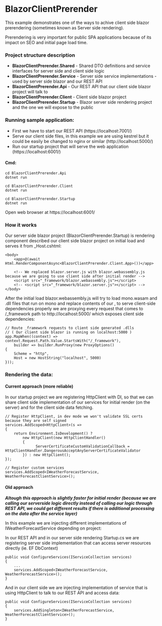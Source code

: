 ﻿
# BlazorClientPrerender

This example demonstrates one of the ways to achive client side blazor prerendering (sometimes known as Server side rendering).

Prerendering is very important for public SPA applications because of its impact on SEO and initial page load time.

### Project structure description

* **BlazorClientPrerender.Shared** - Shared DTO definitions and service interfaces for server side and client side logic
* **BlazorClientPrerender.Service** - Server side service implementations - used by server side blazor and our REST API
* **BlazorClientPrerender.Api** - Our REST API that our client side blazor project will talk to
* **BlazorClientPrerender.Client** - Client side blazor project
* **BlazorClientPrerender.Startup** - Blazor server side rendering project and the one we will expose to the public

### Running sample application:

* First we have to start our REST API (https://localhost:7001/) 
* Serve our client side files, in this example we are using kestrel but it could be easily be changed to nginx or similar (http://localhost:5000/)
* Run our startup project that will serve the web application (https://localhost:6001/) 

#### Cmd:

    cd BlazorClientPrerender.Api
    dotnet run
    
    cd BlazorClientPrerender.Client
    dotnet run
    
    cd BlazorClientPrerender.Startup
    dotnet run

Open web browser at https://localhost:6001/

### How it works

Our server side blazor project (BlazorClientPrerender.Startup) is rendering component described 
our client side blazor project on initial load and serves it from _Host.cshtml:

    <body>
        <app>@(await Html.RenderComponentAsync<BlazorClientPrerender.Client.App>())</app>
    
        <!-- We replaced blazor.server.js with blazor.webassembly.js because we are going to use client side after initial render -->
        <script src="_framework/blazor.webassembly.js"></script>
        <!-- <script src="_framework/blazor.server.js"></script> -->
    </body>

After the initial load blazor.webassembly.js will try to load mono.wasam and .dll files that run on mono and replace contents of our <app></app>,
to serve client-side dependencies properly we are proxying every request that comes to /_framework path to http://localhost:5000/ 
which exposes client side dependencies:

    // Route _framework requests to client side generated .dlls 
    // ( Our client side blazor is running on localhost:5000 )
    app.MapWhen((context) => context.Request.Path.Value.StartsWith("/_framework"), 
    	builder => builder.RunProxy(new ProxyOptions()
    {
    	Scheme = "http",
    	Host = new HostString("localhost", 5000)
    }));

### Rendering the data:

#### Current approach (more reliable)

In our startup project we are registering HttpClient with DI, so that we can share client side implementation of our services for initial render (on the server) and for the client side data fetching. 

    // Register HttpClient, in dev mode we won't validate SSL certs because they are self signed
    services.AddScoped<HttpClient>(s => 
    {
    	return Environment.IsDevelopment() ? 
    		new HttpClient(new HttpClientHandler()
    		{
    			  ServerCertificateCustomValidationCallback = HttpClientHandler.DangerousAcceptAnyServerCertificateValidator
    		}) : new HttpClient();
    });
    
    // Register custom services
    services.AddScoped<IWeatherForecastService, WeatherForecastClientService>();

#### Old approach

***Altough this approach is slightly faster for initial render (because we are calling our serverside logic directly instead of calling our logic through REST API, we could get different results if there is additional processing on the data after the service layer)***

In this example we are injecting different implementations of IWeatherForecastService depending on project:

In our REST API and in our server side rendering Startup.cs we are registering server side implementation that can access server resources directly (ie. EF DbContext)

    public void ConfigureServices(IServiceCollection services)
    {
    	...
    	services.AddScoped<IWeatherForecastService, WeatherForecastService>();
    }

And in our client side we are injecting implementation of service that is using HttpClient to talk to our REST API and access data:

    public void ConfigureServices(IServiceCollection services)
    {
    	services.AddSingleton<IWeatherForecastService, WeatherForecastClientService>();
    }
